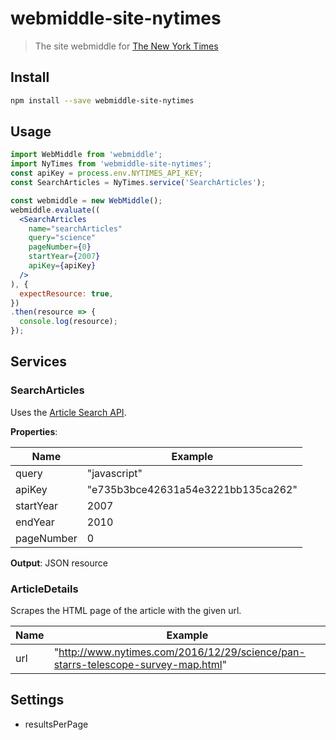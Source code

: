 # webmiddle-site-nytimes

> The site webmiddle for [The New York Times](https://www.nytimes.com)

## Install

```bash
npm install --save webmiddle-site-nytimes
```

## Usage

```jsx
import WebMiddle from 'webmiddle';
import NyTimes from 'webmiddle-site-nytimes';
const apiKey = process.env.NYTIMES_API_KEY;
const SearchArticles = NyTimes.service('SearchArticles');

const webmiddle = new WebMiddle();
webmiddle.evaluate((
  <SearchArticles
    name="searchArticles"
    query="science"
    pageNumber={0}
    startYear={2007}
    apiKey={apiKey}
  />
), {
  expectResource: true,
})
.then(resource => {
  console.log(resource);
});
```

## Services

### SearchArticles

Uses the [Article Search API](https://developer.nytimes.com/article_search_v2.json). 

**Properties**:

Name        | Example
------------|-------------------------------------
query       | "javascript"
apiKey      | "e735b3bce42631a54e3221bb135ca262"
startYear   | 2007
endYear     | 2010
pageNumber  | 0

**Output**: JSON resource

### ArticleDetails

Scrapes the HTML page of the article with the given url.

Name        | Example
------------|-------------------------------------
url         | "http://www.nytimes.com/2016/12/29/science/pan-starrs-telescope-survey-map.html"

## Settings

- resultsPerPage
